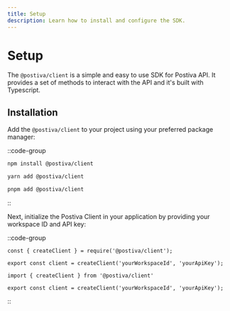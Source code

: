 ```yaml
---
title: Setup
description: Learn how to install and configure the SDK.
---
```


# Setup

The `@postiva/client` is a simple and easy to use SDK for Postiva API. It provides a set of methods to interact with the API and it's built with Typescript.

## Installation

Add the `@postiva/client` to your project using your preferred package manager:

::code-group
<!-- prettier-ignore -->
```bash [npm]
npm install @postiva/client
```
<!-- prettier-ignore -->
```bash [yarn]
yarn add @postiva/client
```
<!-- prettier-ignore -->
```bash [pnpm]
pnpm add @postiva/client
```
::

Next, initialize the Postiva Client in your application by providing your workspace ID and API key:

::code-group
<!-- prettier-ignore -->
```javascript[libs/postiva.js]
const { createClient } = require('@postiva/client');

export const client = createClient('yourWorkspaceId', 'yourApiKey');
```
```typescript[libs/postiva.ts]
import { createClient } from '@postiva/client'

export const client = createClient('yourWorkspaceId', 'yourApiKey');
```
::